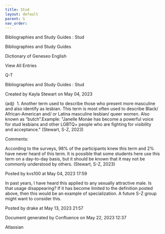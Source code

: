 ```yaml
---
title: Stud
layout: default
parent: S
nav_order:
---
```


Bibliographies and Study Guides : Stud

Bibliographies and Study Guides

Dictionary of Geneseo English

View All Entries

Q-T

Bibliographies and Study Guides : Stud

Created by  Kayla Stewart on May 04, 2023

(adj)  1. Another term used to describe those who present more masculine and also identify as lesbian. This term is most often used to describe Black/ African-American and/ or Latina masculine lesbian/ queer women. Also known as “butch”.Example: &quot;Janelle Monáe has become a powerful voice for stud lesbians and other LGBTQ+ people who are fighting for visibility and acceptance.&quot; (Stewart, S-Z, 2023) 

Comments:

According to the surveys, 98% of the participants knew this term and 2% have never heard of this term. It is possible that some students here use this term on a day-to-day basis, but it should be known that it may not be commonly understood by others. (Stewart, S-Z, 2023) 

Posted by kvs100 at May 04, 2023 17:59

In past years, I have heard this applied to any sexually attractive male. Is that usage disappearing? If it has become limited to the definition posted above, then this would be an example of specialization. A future S-Z group might want to consider this.

Posted by drake at May 13, 2023 21:57

Document generated by Confluence on May 22, 2023 12:37

Atlassian
